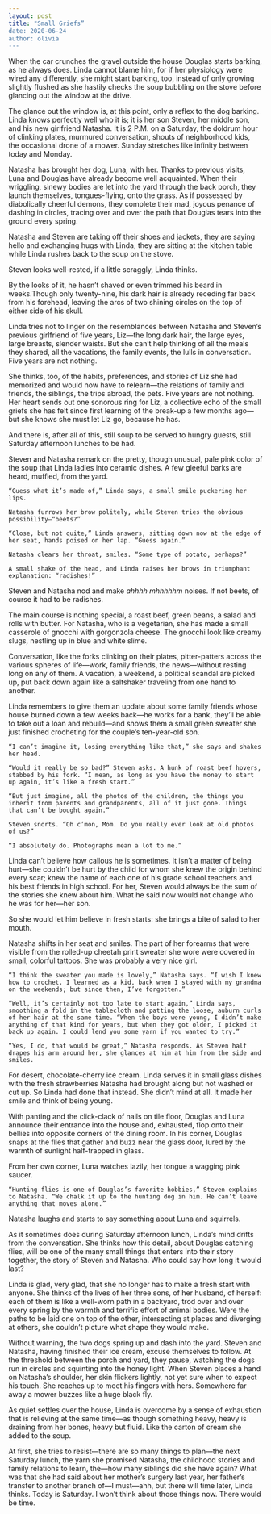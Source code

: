 ```yaml
---
layout: post
title: "Small Griefs”
date: 2020-06-24
author: olivia
---
```


When the car crunches the gravel outside the house Douglas starts barking, as he always does. Linda cannot blame him, for if her physiology were wired any differently, she might start barking, too, instead of only growing slightly flushed as she hastily checks the soup bubbling on the stove before glancing out the window at the drive.

The glance out the window is, at this point, only a reflex to the dog barking. Linda knows perfectly well who it is; it is her son Steven, her middle son, and his new girlfriend Natasha. It is 2 P.M. on a Saturday, the doldrum hour of clinking plates, murmured conversation, shouts of neighborhood kids, the occasional drone of a mower. Sunday stretches like infinity between today and Monday.

Natasha has brought her dog, Luna, with her. Thanks to previous visits, Luna and Douglas have already become well acquainted. When their wriggling, sinewy bodies are let into the yard through the back porch, they launch themselves, tongues-flying, onto the grass. As if possessed by diabolically cheerful demons, they complete their mad, joyous penance of dashing in circles, tracing over and over the path that Douglas tears into the ground every spring.

Natasha and Steven are taking off their shoes and jackets, they are saying hello and exchanging hugs with Linda, they are sitting at the kitchen table while Linda rushes back to the soup on the stove.

Steven looks well-rested, if a little scraggly, Linda thinks.

By the looks of it, he hasn’t shaved or even trimmed his beard in weeks.Though only twenty-nine, his dark hair is already receding far back from his forehead, leaving the arcs of two shining circles on the top of either side of his skull.

Linda tries not to linger on the resemblances between Natasha and Steven’s previous girlfriend of five years, Liz—the long dark hair, the large eyes, large breasts, slender waists. But she can’t help thinking of all the meals they shared, all the vacations, the family events, the lulls in conversation. Five years are not nothing.

She thinks, too, of the habits, preferences, and stories of Liz she had memorized and would now have to relearn—the relations of family and friends, the siblings, the trips abroad, the pets. Five years are not nothing. Her heart sends out one sonorous ring for Liz, a collective echo of the small griefs she has felt since first learning of the break-up a few months ago—but she knows she must let Liz go, because he has.

And there is, after all of this, still soup to be served to hungry guests, still Saturday afternoon lunches to be had.

Steven and Natasha remark on the pretty, though unusual, pale pink color of the soup that Linda ladles into ceramic dishes. A few gleeful barks are heard, muffled, from the yard.

	“Guess what it’s made of,” Linda says, a small smile puckering her lips.

	Natasha furrows her brow politely, while Steven tries the obvious possibility—“beets?”

	“Close, but not quite,” Linda answers, sitting down now at the edge of her seat, hands poised on her lap. “Guess again.”

	Natasha clears her throat, smiles. “Some type of potato, perhaps?”

	A small shake of the head, and Linda raises her brows in triumphant explanation: “radishes!”

Steven and Natasha nod and make *_ahhhh mhhhhhm_* noises. If not beets, of course it had to be radishes.

The main course is nothing special, a roast beef, green beans, a salad and rolls with butter. For Natasha, who is a vegetarian, she has made a small casserole of gnocchi with gorgonzola cheese. The gnocchi look like creamy slugs, nestling up in blue and white slime.

Conversation, like the forks clinking on their plates, pitter-patters across the various spheres of life—work, family friends, the news—without resting long on any of them. A vacation, a weekend, a political scandal are picked up, put back down again like a saltshaker traveling from one hand to another.

Linda remembers to give them an update about some family friends whose house burned down a few weeks back—he works for a bank, they’ll be able to take out a loan and rebuild—and shows them a small green sweater she just finished crocheting for the couple’s ten-year-old son.

	“I can’t imagine it, losing everything like that,” she says and shakes her head.

	“Would it really be so bad?” Steven asks. A hunk of roast beef hovers, stabbed by his fork. “I mean, as long as you have the money to start up again, it’s like a fresh start.”

	“But just imagine, all the photos of the children, the things you inherit from parents and grandparents, all of it just gone. Things that can’t be bought again.”

	Steven snorts. “Oh c’mon, Mom. Do you really ever look at old photos of us?”

	“I absolutely do. Photographs mean a lot to me.”

Linda can’t believe how callous he is sometimes. It isn’t a matter of being hurt—she couldn’t be hurt by the child for whom she knew the origin behind every scar; knew the name of each one of his grade school teachers and his best friends in high school. For her, Steven would always be the sum of the stories she knew about him. What he said now would not change who he was for her—her son.

So she would let him believe in fresh starts: she brings a bite of salad to her mouth.

Natasha shifts in her seat and smiles. The part of her forearms that were visible from the rolled-up cheetah print sweater she wore were covered in small, colorful tattoos. She was probably a very nice girl.

	“I think the sweater you made is lovely,” Natasha says. “I wish I knew how to crochet. I learned as a kid, back when I stayed with my grandma on the weekends; but since then, I’ve forgotten.”

	“Well, it’s certainly not too late to start again,” Linda says, smoothing a fold in the tablecloth and patting the loose, auburn curls of her hair at the same time. “When the boys were young, I didn’t make anything of that kind for years, but when they got older, I picked it back up again. I could lend you some yarn if you wanted to try.”

	“Yes, I do, that would be great,” Natasha responds. As Steven half drapes his arm around her, she glances at him at him from the side and smiles.

For desert, chocolate-cherry ice cream. Linda serves it in small glass dishes with the fresh strawberries Natasha had brought along but not washed or cut up. So Linda had done that instead. She didn’t mind at all. It made her smile and think of being young.

With panting and the click-clack of nails on tile floor, Douglas and Luna announce their entrance into the house and, exhausted, flop onto their bellies into opposite corners of the dining room. In his corner, Douglas snaps at the flies that gather and buzz near the glass door, lured by the warmth of sunlight half-trapped in glass.

From her own corner, Luna watches lazily, her tongue a wagging pink saucer.

	“Hunting flies is one of Douglas’s favorite hobbies,” Steven explains to Natasha. “We chalk it up to the hunting dog in him. He can’t leave anything that moves alone.”

Natasha laughs and starts to say something about Luna and squirrels.

As it sometimes does during Saturday afternoon lunch, Linda’s mind drifts from the conversation. She thinks how this detail, about Douglas catching flies, will be one of the many small things that enters into their story together, the story of Steven and Natasha. Who could say how long it would last?

Linda is glad, very glad, that she no longer has to make a fresh start with anyone. She thinks of the lives of her three sons, of her husband, of herself: each of them is like a well-worn path in a backyard, trod over and over every spring by the warmth and terrific effort of animal bodies. Were the paths to be laid one on top of the other, intersecting at places and diverging at others, she couldn’t picture what shape they would make.

Without warning, the two dogs spring up and dash into the yard. Steven and Natasha, having finished their ice cream, excuse themselves to follow. At the threshold between the porch and yard, they pause, watching the dogs run in circles and squinting into the honey light. When Steven places a hand on Natasha’s shoulder, her skin flickers lightly, not yet sure when to expect his touch. She reaches up to meet his fingers with hers. Somewhere far away a mower buzzes like a huge black fly.

As quiet settles over the house, Linda is overcome by a sense of exhaustion that is relieving at the same time—as though something heavy, heavy is draining from her bones, heavy but fluid. Like the carton of cream she added to the soup.

At first, she tries to resist—there are so many things to plan—the next Saturday lunch, the yarn she promised Natasha, the childhood stories and family relations to learn, the—how many siblings did she have again? What was that she had said about her mother’s surgery last year, her father’s transfer to another branch of—I must—ahh, but there will time later, Linda thinks. Today is Saturday. I won’t think about those things now. There would be time.
